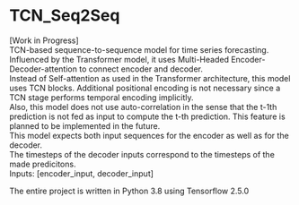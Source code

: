# TCN_Seq2Seq
[Work in Progress]  
TCN-based sequence-to-sequence model for time series forecasting.  
Influenced by the Transformer model, it uses Multi-Headed Encoder-Decoder-attention to connect encoder and decoder.  
Instead of Self-attention as used in the Transformer architecture, this model uses TCN blocks. Additional positional encoding  is not necessary since a TCN stage performs temporal encoding implicitly.  
Also, this model does not use auto-correlation in the sense that the t-1th prediction is not fed as input to compute the t-th prediction. This feature is planned to be implemented in the future.  
This model expects both input sequences for the encoder as well as for the decoder.  
The timesteps of the decoder inputs correspond to the timesteps of the made predicitons.  
Inputs: [encoder_input, decoder_input]  

The entire project is written in Python 3.8 using Tensorflow 2.5.0
